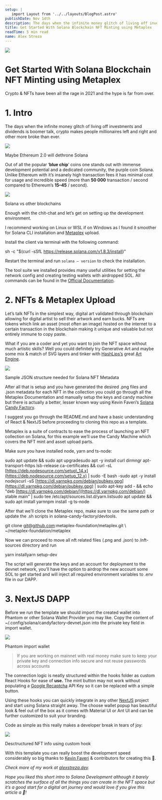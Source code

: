```yaml
---
setup: |
   import Layout from '../../layouts/BlogPost.astro'
publishDate: Nov 14th
description: The days when the infinite money glitch of living off investments and dividends is boomer talk, crypto makes people millionaires left and right and other more broke than ever. Out of all the popular…
title: Get Started With Solana Blockchain NFT Minting using Metaplex
readTime: 5 min read
name: Alex Streza
---
```

![](https://miro.medium.com/max/700/1*Ps6DKxfGvaVKPfjME6FzOA.png)

Get Started With Solana Blockchain NFT Minting using Metaplex
=============================================================

Crypto & NFTs have been all the rage in 2021 and the hype is far from over.

1\. Intro
=========

The days when the infinite money glitch of living off investments and dividends is boomer talk, crypto makes people millionaires left and right and other more broke than ever.

![](https://miro.medium.com/max/577/1*8_HC1v162ARBhwfYf2M-Hw.jpeg)

Maybe Ethereum 2.0 will dethrone Solana

Out of all the popular ‘**blue chip**’ coins one stands out with immense development potential and a dedicated community, the purple coin Solana. Unlike Ethereum with it’s insanely high transaction fees it has minimal cost for usage and incredible speed (more than **50 000** transaction / second compared to Ethereum’s **15–45** / second).

![](https://miro.medium.com/max/700/0*LwVdt_8ogBmgGuQX)

Solana vs other blockchains

Enough with the chit-chat and let’s get on setting up the development environment.

I recommend working on Linux or WSL if on Windows as I found it smoother for Solana CLI installation and [Metaplex](https://metaplex.com/) upload.

Install the client via terminal with the following command:

sh -c "$(curl -sSfL https://release.solana.com/v1.8.3/install)"

Restart the terminal and run `solana — version` to check the installation.

The tool suite we installed provides many useful utilities for setting the network config and creating testing wallets with airdropped SOL. All commands can be found in the [Official Documentation](https://docs.solana.com/cli/conventions).

2\. NFTs & Metaplex Upload
==========================

Let’s talk NFTs in the simplest way, digital art validated through blockchain allowing for digital artist to sell their artwork and earn bucks. NFTs are tokens which link an asset (most often an image) hosted on the internet to a certain transaction in the blockchain making it unique and valuable but not entirely immune to copy paste.

What if you are a coder and yet you want to join the NFT space without much artistic skills? Well you could definitely try Generative Art and maybe some mix & match of SVG layers and tinker with [HashLips’s](https://www.youtube.com/channel/UC1LV4_VQGBJHTJjEWUmy8nA) great [Art Engine](https://github.com/HashLips/hashlips_art_engine).

![](https://miro.medium.com/max/700/1*zzbRNfz3u89BtCycabkx5w.png)

Sample JSON structure needed for Solana NFT Metadata

After all that is setup and you have generated the desired .png files and .json metadata for each NFT in the collection you could go through all the Metaplex Documentation and manually setup the keys and candy machine but there is actually a better, lesser known way using Kevin Faveri’s [Solana Candy Factory](https://github.com/kevinfaveri/solana-candy-factory).

I suggest you go through the README.md and have a basic understanding of React & NextJS before proceeding to cloning this repo as a template.

Metaplex is a suite of contracts to ease the process of launching an NFT collection on Solana, for this example we’ll use the Candy Machine which covers the NFT mint and asset upload parts.

Make sure you have installed node, yarn and ts-node:

sudo apt update && sudo apt upgradesudo apt -y install curl dirmngr apt-transport-https lsb-release ca-certificates && curl -sL [https://deb.nodesource.com/setup\_14.x](https://deb.nodesource.com/setup_12.x) | sudo -E bash -sudo apt -y install nodejscurl -sS [https://dl.yarnpkg.com/debian/pubkey.gpg](https://dl.yarnpkg.com/debian/pubkey.gpg) | sudo apt-key add - && echo "deb [https://dl.yarnpkg.com/debian/](https://dl.yarnpkg.com/debian/) stable main" | sudo tee /etc/apt/sources.list.d/yarn.listsudo apt update && sudo apt install yarnnpm install -g ts-node

After that we’ll clone the Metaplex repo, make sure to use the same path or update the .sh scripts in solana-candy-factory/devtools.

git clone git@github.com:metaplex-foundation/metaplex.git \\  
  ~/metaplex-foundation/metaplex

Now we can proceed to move all nft related files (.png and .json) to /nft-sources directory and run

yarn installyarn setup-dev

The script will generate the keys and an account for deployment to the devnet network, you’ll have the option to airdrop the new account some SOL to get started and will inject all required environment variables to .env file in our DAPP.

**3\. NextJS DAPP**
===================

Before we run the template we should import the created wallet into Phantom or other Solana Wallet Provider you may like. Copy the content of ~/.config/solana/candyfactory-devnet.json into the private key field in import wallet.

![](https://miro.medium.com/max/358/1*xXtHw9eWCMRriIRGfe8PFA.png)

Phantom import wallet

> If you are working on mainnet with real money make sure to keep your private key and connection info secure and not reuse passwords across accounts

The connection logic is neatly structured within the hooks folder as custom React Hooks for ease of **use.** The mint button may not work without populating a [Google Recaptcha](https://www.google.com/recaptcha/about/) API Key so it can be replaced with a simple button.

Using these hooks you can quickly integrate in any other [NextJS](https://nextjs.org/) project and start using Solana straight away. The choose wallet popup has beautiful look & feel out of the box as it comes with Material UI or Ant UI and can be further customized to suit your branding.

Code as simple as this really makes a developer break in tears of joy:

![](https://miro.medium.com/max/700/1*pKhpEAz1tj-dxXX_7EyVWg.png)

Desctructured NFT info using custom hook

With this template you can really boost the development speed considerably so big thanks to [Kevin Faveri](https://twitter.com/kevcode_) & contributors for creating this 🚀.

_Check more of my work at_ [_alexstreza.dev_](https://www.alexstreza.dev/)_._

_Hope you liked this short intro to Solana Development although it barely scratches the surface of all the things you can create in the NFT space but it’s a good start for a digital art journey and would love if you give this article a 👏!_